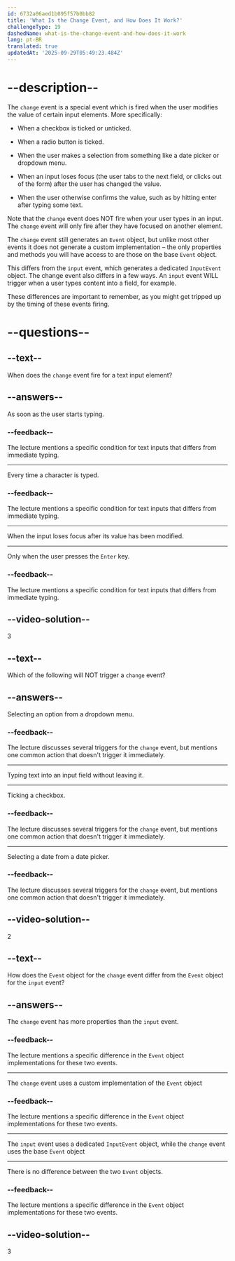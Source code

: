 ```yaml
---
id: 6732a06aed1b095f57b0bb82
title: 'What Is the Change Event, and How Does It Work?'
challengeType: 19
dashedName: what-is-the-change-event-and-how-does-it-work
lang: pt-BR
translated: true
updatedAt: '2025-09-29T05:49:23.484Z'
---
```


# --description--

The `change` event is a special event which is fired when the user modifies the value of certain input elements. More specifically:

- When a checkbox is ticked or unticked.

- When a radio button is ticked.

- When the user makes a selection from something like a date picker or dropdown menu.

- When an input loses focus (the user tabs to the next field, or clicks out of the form) after the user has changed the value.

- When the user otherwise confirms the value, such as by hitting enter after typing some text.

Note that the `change` event does NOT fire when your user types in an input. The `change` event will only fire after they have focused on another element.

The `change` event still generates an `Event` object, but unlike most other events it does not generate a custom implementation – the only properties and methods you will have access to are those on the base `Event` object.

This differs from the `input` event, which generates a dedicated `InputEvent` object. The change event also differs in a few ways. An `input` event WILL trigger when a user types content into a field, for example.

These differences are important to remember, as you might get tripped up by the timing of these events firing.


# --questions--

## --text--

When does the `change` event fire for a text input element?

## --answers--

As soon as the user starts typing.

### --feedback--

The lecture mentions a specific condition for text inputs that differs from immediate typing.

---

Every time a character is typed.

### --feedback--

The lecture mentions a specific condition for text inputs that differs from immediate typing.

---

When the input loses focus after its value has been modified.

---

Only when the user presses the `Enter` key.

### --feedback--

The lecture mentions a specific condition for text inputs that differs from immediate typing.

## --video-solution--

3

## --text--

Which of the following will NOT trigger a `change` event?

## --answers--

Selecting an option from a dropdown menu.

### --feedback--

The lecture discusses several triggers for the `change` event, but mentions one common action that doesn't trigger it immediately.

---

Typing text into an input field without leaving it.

---

Ticking a checkbox.

### --feedback--

The lecture discusses several triggers for the `change` event, but mentions one common action that doesn't trigger it immediately.

---

Selecting a date from a date picker.

### --feedback--

The lecture discusses several triggers for the `change` event, but mentions one common action that doesn't trigger it immediately.

## --video-solution--

2

## --text--

How does the `Event` object for the `change` event differ from the `Event` object for the `input` event?

## --answers--

The `change` event has more properties than the `input` event.

### --feedback--

The lecture mentions a specific difference in the `Event` object implementations for these two events.

---

The `change` event uses a custom implementation of the `Event` object

### --feedback--

The lecture mentions a specific difference in the `Event` object implementations for these two events.

---

The `input` event uses a dedicated `InputEvent` object, while the `change` event uses the base `Event` object

---

There is no difference between the two `Event` objects.

### --feedback--

The lecture mentions a specific difference in the `Event` object implementations for these two events.

## --video-solution--

3
